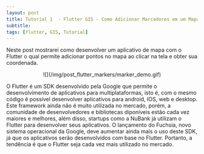 ```yaml
---
layout: post
title: Tutorial 1  - Flutter GIS - Como Adicionar Marcadores em um Mapa
subtitle: 
tags: [flutter, GIS, Tutorial]
---
```


Neste post mostrarei como desenvolver um aplicativo de mapa com o Flutter o qual permite adicionar pontos no mapa ao clicar na tela
e obter sua coordenada.

<p align="center">
![](/img/post_flutter_markers/marker_demo.gif)
 </p>


O Flutter é um SDK desenvolvido pela Google que permite o desenvolvimento de aplicativos para multiplataformas, isto é, com o mesmo
código é possível desenvolver aplicativos para android, IOS, web e desktop. Este framework ainda não é muito utilizada no mercado, porém,
a comunidade de desenvolvedores e bibliotecas diponíveis estão cada vez maiores e melhores, além disso, startups como a NuBank já utilizam
o Flutter para desenvolver seus aplicativos. O lançamento do Fuchsia, novo sistema operacional da Google, deve aumentar ainda mais o uso deste SDK,
já que os aplicativos serão desenvolvidos com base no Flutter. Portanto, a tendência é que o Flutter seja cada vez mais utilizado no mercado.
